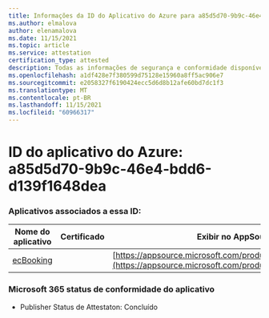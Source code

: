 ```yaml
---
title: Informações da ID do Aplicativo do Azure para a85d5d70-9b9c-46e4-bdd6-d139f1648dea
ms.author: elmalova
author: elenamalova
ms.date: 11/15/2021
ms.topic: article
ms.service: attestation
certification_type: attested
description: Todas as informações de segurança e conformidade disponíveis para a85d5d70-9b9c-46e4-bdd6-d139f1648dea.
ms.openlocfilehash: a1df428e7f380599d75128e15960a8ff5ac906e7
ms.sourcegitcommit: e2058327f6190424ecc5d6d8b12afe60bd7dc1f3
ms.translationtype: MT
ms.contentlocale: pt-BR
ms.lasthandoff: 11/15/2021
ms.locfileid: "60966317"
---
```

# <a name="azure-app-id-a85d5d70-9b9c-46e4-bdd6-d139f1648dea"></a>ID do aplicativo do Azure: a85d5d70-9b9c-46e4-bdd6-d139f1648dea


### <a name="apps-associated-with-this-id"></a>Aplicativos associados a essa ID:
| **Nome do aplicativo** | **Certificado** | **Exibir no AppSource** |
|--------------|---------------|-----------------------|
| [ecBooking](https://docs.microsoft.com/microsoft-365-app-certification/forward/WA200002096) |  | [https://appsource.microsoft.com/product/office/WA200002096](https://appsource.microsoft.com/product/office/WA200002096) |

### <a name="microsoft-365-app-compliance-status"></a>Microsoft 365 status de conformidade do aplicativo
- Publisher Status de Attestaton: Concluído
